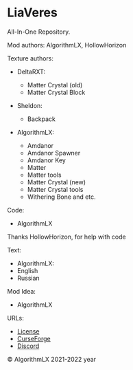# LiaVeres
All-In-One Repository.

Mod authors: AlgorithmLX, HollowHorizon

Texture authors:

- DeltaRXT:
  - Matter Crystal (old)
  - Matter Crystal Block

- Sheldon: 
  - Backpack

- AlgorithmLX:
  - Amdanor
  - Amdanor Spawner
  - Amdanor Key
  - Matter
  - Matter tools
  - Matter Crystal (new)
  - Matter Crystal tools 
  - Withering Bone and etc.

Code:
  - AlgorithmLX

Thanks HollowHorizon, for help with code

Text: 
  - AlgorithmLX:
   - English
   - Russian

Mod Idea: 
  - AlgorithmLX

URLs:
  - [License](https://GitHub.com/0mods/LiaVeres/LICENSE)
  - [CurseForge](https://CurseForge.com/Minecraft/mc-mods/LiaVeres)
  - [Discord](https://discord.gg/e2Abs6XAYW)

© AlgorithmLX 2021-2022 year
